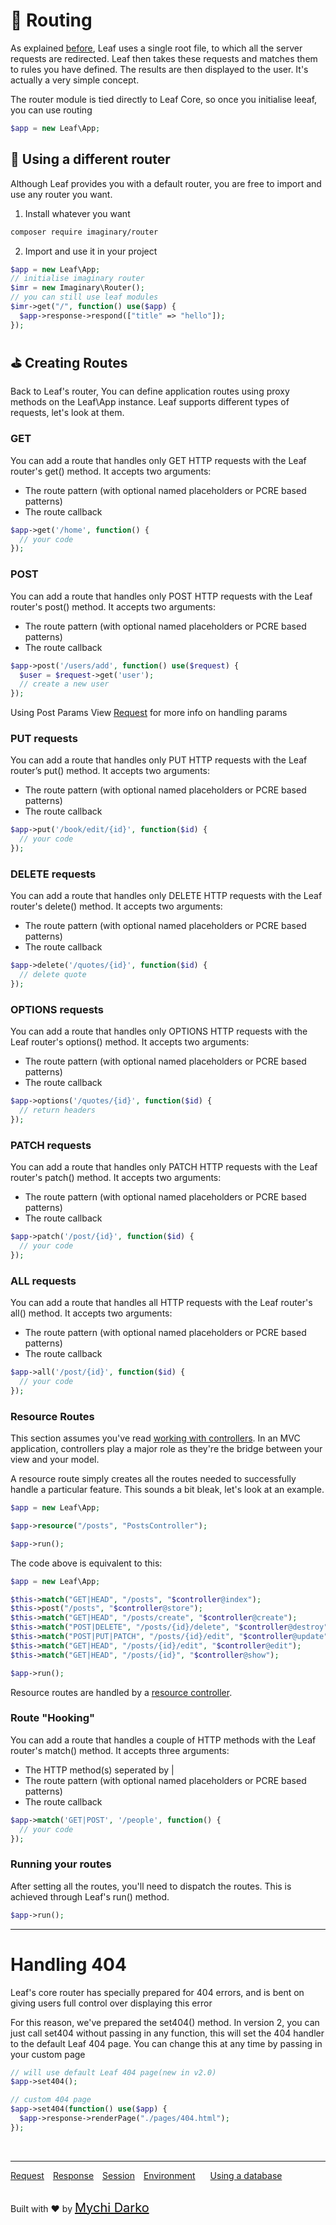 # 📲 Routing

As explained [before](leaf/v/lucky-charm/intro/htaccess), Leaf uses a single root file, to which all the server requests are redirected. Leaf then takes these requests and matches them to rules you have defined. The results are then displayed to the user. It's actually a very simple concept.

The router module is tied directly to Leaf Core, so once you initialise leeaf, you can use routing

```php
$app = new Leaf\App;
```

## 👋 Using a different router

Although Leaf provides you with a default router, you are free to import and use any router you want.

1. Install whatever you want

```bash
composer require imaginary/router
```

2. Import and use it in your project

```php
$app = new Leaf\App;
// initialise imaginary router
$imr = new Imaginary\Router();
// you can still use leaf modules
$imr->get("/", function() use($app) {
  $app->response->respond(["title" => "hello"]);
});
```

## ⛳ Creating Routes

Back to Leaf's router, You can define application routes using proxy methods on the Leaf\App instance. Leaf supports different types of requests, let's look at them.

### GET

You can add a route that handles only GET HTTP requests with the Leaf router's get() method. It accepts two arguments:

- The route pattern (with optional named placeholders or PCRE based patterns)
- The route callback

```php
$app->get('/home', function() {
  // your code
});
```

### POST

You can add a route that handles only POST HTTP requests with the Leaf router's post() method. It accepts two arguments:

- The route pattern (with optional named placeholders or PCRE based patterns)
- The route callback

```php
$app->post('/users/add', function() use($request) {
  $user = $request->get('user');
  // create a new user
});
```

Using Post Params
View [Request](leaf/v/lucky-charm/http/request) for more info on handling params

### PUT requests

You can add a route that handles only PUT HTTP requests with the Leaf router’s put() method. It accepts two arguments:

- The route pattern (with optional named placeholders or PCRE based patterns)
- The route callback

```php
$app->put('/book/edit/{id}', function($id) {
  // your code
});
```

### DELETE requests

You can add a route that handles only DELETE HTTP requests with the Leaf router's delete() method. It accepts two arguments:

- The route pattern (with optional named placeholders or PCRE based patterns)
- The route callback

```php
$app->delete('/quotes/{id}', function($id) {
  // delete quote
});
```

### OPTIONS requests

You can add a route that handles only OPTIONS HTTP requests with the Leaf router's options() method. It accepts two arguments:

- The route pattern (with optional named placeholders or PCRE based patterns)
- The route callback

```php
$app->options('/quotes/{id}', function($id) {
  // return headers
});
```

### PATCH requests

You can add a route that handles only PATCH HTTP requests with the Leaf router's patch() method. It accepts two arguments:

- The route pattern (with optional named placeholders or PCRE based patterns)
- The route callback

```php
$app->patch('/post/{id}', function($id) {
  // your code
});
```

### ALL requests

You can add a route that handles all HTTP requests with the Leaf router's all() method. It accepts two arguments:

- The route pattern (with optional named placeholders or PCRE based patterns)
- The route callback

```php
$app->all('/post/{id}', function($id) {
  // your code
});
```

### Resource Routes

This section assumes you've read [working with controllers](leaf/v/lucky-charm/routing/controller). In an MVC application, controllers play a major role as they're the bridge between your view and your model.

A resource route simply creates all the routes needed to successfully handle a particular feature. This sounds a bit bleak, let's look at an example.

```php
$app = new Leaf\App;

$app->resource("/posts", "PostsController");

$app->run();
```

The code above is equivalent to this:

```php
$app = new Leaf\App;

$this->match("GET|HEAD", "/posts", "$controller@index");
$this->post("/posts", "$controller@store");
$this->match("GET|HEAD", "/posts/create", "$controller@create");
$this->match("POST|DELETE", "/posts/{id}/delete", "$controller@destroy");
$this->match("POST|PUT|PATCH", "/posts/{id}/edit", "$controller@update");
$this->match("GET|HEAD", "/posts/{id}/edit", "$controller@edit");
$this->match("GET|HEAD", "/posts/{id}", "$controller@show");

$app->run();
```

Resource routes are handled by a [resource controller](leaf/v/lucky-charm/routing/controller?id=resource-controller).

### Route "Hooking"

You can add a route that handles a couple of HTTP methods with the Leaf router's match() method. It accepts three arguments:

- The HTTP method(s) seperated by |
- The route pattern (with optional named placeholders or PCRE based patterns)
- The route callback

```php
$app->match('GET|POST', '/people', function() {
  // your code
});
```

### Running your routes

After setting all the routes, you'll need to dispatch the routes. This is achieved through Leaf's run() method.

```php
$app->run();
```

<hr>

# Handling 404

Leaf's core router has specially prepared for 404 errors, and is bent on giving users full control over displaying this error

For this reason, we've prepared the set404() method. In version 2, you can just call set404 without passing in any function, this will set the 404 handler to the default Leaf 404 page. You can change this at any time by passing in your custom page

```php
// will use default Leaf 404 page(new in v2.0)
$app->set404();

// custom 404 page
$app->set404(function() use($app) {
  $app->response->renderPage("./pages/404.html");
});
```

<br>
<hr>

<a href="#/leaf/v/lucky-charm/http/request" style="margin: 0px">Request</a>
<a href="#/leaf/v/lucky-charm/http/response" style="margin: 0px 10px;">Response</a>
<a href="#/leaf/v/lucky-charm/http/session" style="margin: 0px; 10px;">Session</a>
<a href="#/leaf/v/lucky-charm/environment" style="margin: 0px 10px;">Environment</a>
<a href="#/leaf/v/lucky-charm/database" style="margin: 0px 10px;">Using a database</a>

<br>
Built with ❤ by <a href="https://mychi.netlify.com" style="font-size: 20px; color: #111;" target="_blank">Mychi Darko</a>